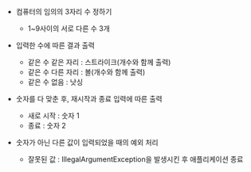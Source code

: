 - 컴퓨터의 임의의 3자리 수 정하기
    - 1~9사이의 서로 다른 수 3개

- 입력한 수에 따른 결과 출력
    - 같은 수 같은 자리 : 스트라이크(개수와 함께 출력)
    - 같은 수 다른 자리 : 볼(개수와 함께 출력)
    - 같은 수 없음 : 낫싱

- 숫자를 다 맞춘 후, 재시작과 종료 입력에 따른 출력
    - 새로 시작 : 숫자 1
    - 종료 : 숫자 2

- 숫자가 아닌 다른 값이 입력되었을 때의 예외 처리
    - 잘못된 값 : IllegalArgumentException을 발생시킨 후 애플리케이션 종료